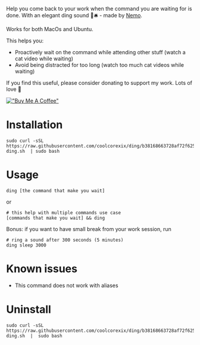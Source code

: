 Help you come back to your work when the command you are waiting for is done. With an elegant ding sound 🤌🛎 - made by [Nemo](https://twitter.com/phamhuyphat).

Works for both MacOs and Ubuntu.

This helps you:
- Proactively wait on the command while attending other stuff (watch a cat video while waiting)
- Avoid being distracted for too long (watch too much cat videos while waiting)

If you find this useful, please consider donating to support my work. Lots of love 🙏

[!["Buy Me A Coffee"](https://www.buymeacoffee.com/assets/img/custom_images/orange_img.png)](https://www.buymeacoffee.com/coolcorexil)




# Installation

```shell
sudo curl -sSL https://raw.githubusercontent.com/coolcorexix/ding/b38168663728af72f625110feef93716b9a39984/install-ding.sh  | sudo bash
```

# Usage

```shell
ding [the command that make you wait]
```

or 
```
# this help with multiple commands use case
[commands that make you wait] && ding
```

Bonus: if you want to have small break from your work session, run 
```
# ring a sound after 300 seconds (5 minutes)
ding sleep 3000
```

# Known issues
- This command does not work with aliases

# Uninstall

```shell
sudo curl -sSL https://raw.githubusercontent.com/coolcorexix/ding/b38168663728af72f625110feef93716b9a39984/uninstall-ding.sh  |  sudo bash
```
